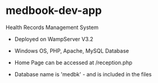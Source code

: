 # medbook-dev-app
Health Records Management System

- Deployed on WampServer V3.2

- Windows OS, PHP, Apache, MySQL Database

- Home Page can be accessed at /reception.php

- Database name is 'medbk' - and is included in the files
